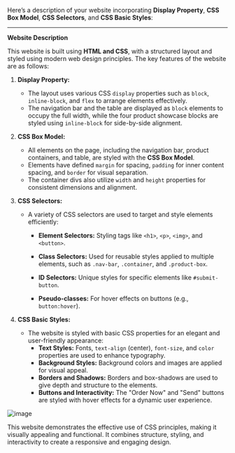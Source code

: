 Here’s a description of your website incorporating **Display Property**, **CSS Box Model**, **CSS Selectors**, and **CSS Basic Styles**:

---

**Website Description**  

This website is built using **HTML and CSS**, with a structured layout and styled using modern web design principles. The key features of the website are as follows:  

1. **Display Property:**  
   - The layout uses various CSS `display` properties such as `block`, `inline-block`, and `flex` to arrange elements effectively.  
   - The navigation bar and the table are displayed as `block` elements to occupy the full width, while the four product showcase blocks are styled using `inline-block` for side-by-side alignment.  

2. **CSS Box Model:**  
   - All elements on the page, including the navigation bar, product containers, and table, are styled with the **CSS Box Model**.  
   - Elements have defined `margin` for spacing, `padding` for inner content spacing, and `border` for visual separation.  
   - The container divs also utilize `width` and `height` properties for consistent dimensions and alignment.  

3. **CSS Selectors:**  
   - A variety of CSS selectors are used to target and style elements efficiently:  
     - **Element Selectors:** Styling tags like `<h1>`, `<p>`, `<img>`, and `<button>`.  
     - **Class Selectors:** Used for reusable styles applied to multiple elements, such as `.nav-bar`, `.container`, and `.product-box`.

     - **ID Selectors:** Unique styles for specific elements like `#submit-button`.  
     - **Pseudo-classes:** For hover effects on buttons (e.g., `button:hover`).  

4. **CSS Basic Styles:**  
   - The website is styled with basic CSS properties for an elegant and user-friendly appearance:  
     - **Text Styles:** Fonts, `text-align` (center), `font-size`, and `color` properties are used to enhance typography.  
     - **Background Styles:** Background colors and images are applied for visual appeal.  
     - **Borders and Shadows:** Borders and box-shadows are used to give depth and structure to the elements.  
     - **Buttons and Interactivity:** The "Order Now" and "Send" buttons are styled with hover effects for a dynamic user experience.  

![image](https://github.com/user-attachments/assets/59517165-eb45-4498-9d21-7312b0d0dbe4)


This website demonstrates the effective use of CSS principles, making it visually appealing and functional. It combines structure, styling, and interactivity to create a responsive and engaging design.


